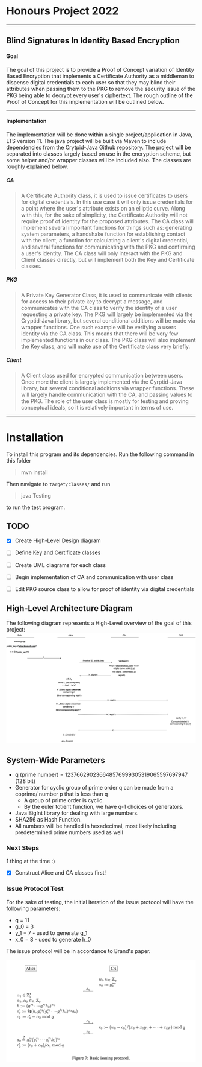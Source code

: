 # Honours Project 2022
---
## Blind Signatures In Identity Based Encryption

#### **Goal**
The goal of this project is to provide a Proof of Concept variation of Identity Based Encryption that implements a Certificate Authority as a middleman to dispense digital credentials to each user so that they may blind their attributes when passing them to the PKG to remove the security issue of the PKG being able to decrypt every user's ciphertext. The rough outline of the Proof of Concept for this implementation will be outlined below.

---

#### **Implementation**
The implementation will be done within a single project/application in Java, LTS version 11. The java project will be built via Maven to include dependencies from the Crytpid-Java Github repository. The project will be separated into classes largely based on use in the encryption scheme, but some helper and/or wrapper classes will be included also. The classes are roughly explained below.

##### CA
>A Certificate Authority class, it is used to issue certificates to users for digital credentials. In this use case it will only issue credentials for a point where the user's attribute exists on an elliptic curve. Along with this, for the sake of simplicity, the Certificate Authority will not require proof of identity for the proposed attributes. The CA class will implement several important functions for things such as: generating system parameters, a handshake function for establishing contact with the client, a function for calculating a client's digital credential, and several functions for communicating with the PKG and confirming a user's identity. The CA class will only interact with the PKG and Client classes directly, but will implement both the Key and Certificate classes.

##### PKG
>A Private Key Generator Class, it is used to communicate with clients for access to their private key to decrypt a message, and communicates with the CA class to verify the identity of a user requesting a private key. The PKG will largely be implemented via the Cryptid-Java library, but several conditional additions will be made via wrapper functions. One such example will be verifying a users identity via the CA class. This means that there will be very few implemented functions in our class. The PKG class will also implement the Key class, and will make use of the Certificate class very briefly.</div>

##### Client
>A Client class used for encrypted communication between users. Once more the client is largely implemented via the Cyrptid-Java library, but several conditional additions via wrapper functions. These will largely handle communication with the CA, and passing values to the PKG. The role of the user class is mostly for testing and proving conceptual ideals, so it is relatively important in terms of use.</div>

---

# Installation

To install this program and its dependencies. Run the following command in this folder 

> mvn install

Then navigate to `target/classes/` and run

> java Testing

to run the test program.

## **TODO**

- [x] Create High-Level Design diagram
- [ ] Define Key and Certificate classes
- [ ] Create UML diagrams for each class
- [ ] Begin implementation of CA and communication with user class
- [ ] Edit PKG source class to allow for proof of identity via digital credentials


## High-Level Architecture Diagram

The following diagram represents a High-Level overview of the goal of this project:
![h-level-design](./readme-images/h-proj-high-level-design.png)

## System-Wide Parameters

- q (prime number) = 123766290236648576999305319065597697947 (128 bit)
- Generator for cyclic group of prime order q can be made from a coprime/ number p that is less than q
  - A group of prime order is cyclic.
  - By the euler totient function, we have q-1 choices of generators.
- Java BigInt library for dealing with large numbers.
- SHA256 as Hash Function.
- All numbers will be handled in hexadecimal, most likely including predetermined prime numbers used as well

### Next Steps

1 thing at the time :)

- [x] Construct Alice and CA classes first!

### Issue Protocol Test

For the sake of testing, the initial iteration of the issue protocol will have the following parameters:

- q = 11
- g_0 = 3
- y_1 = 7 - used to generate g_1 
- x_0 = 8 - used to generate h_0

The issue protocol will be in accordance to Brand's paper.

![brands_issue](readme-images/brands_issue.png)